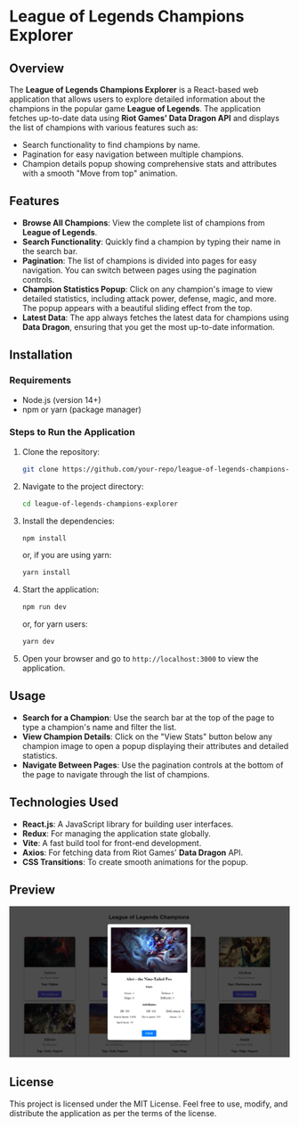 
# League of Legends Champions Explorer

## Overview

The **League of Legends Champions Explorer** is a React-based web application that allows users to explore detailed information about the champions in the popular game **League of Legends**. The application fetches up-to-date data using **Riot Games' Data Dragon API** and displays the list of champions with various features such as:

- Search functionality to find champions by name.
- Pagination for easy navigation between multiple champions.
- Champion details popup showing comprehensive stats and attributes with a smooth "Move from top" animation.

## Features

- **Browse All Champions**: View the complete list of champions from **League of Legends**.
- **Search Functionality**: Quickly find a champion by typing their name in the search bar.
- **Pagination**: The list of champions is divided into pages for easy navigation. You can switch between pages using the pagination controls.
- **Champion Statistics Popup**: Click on any champion's image to view detailed statistics, including attack power, defense, magic, and more. The popup appears with a beautiful sliding effect from the top.
- **Latest Data**: The app always fetches the latest data for champions using **Data Dragon**, ensuring that you get the most up-to-date information.

## Installation

### Requirements

- Node.js (version 14+)
- npm or yarn (package manager)

### Steps to Run the Application

1. Clone the repository:
   ```bash
   git clone https://github.com/your-repo/league-of-legends-champions-explorer.git
   ```
   
2. Navigate to the project directory:
   ```bash
   cd league-of-legends-champions-explorer
   ```

3. Install the dependencies:
   ```bash
   npm install
   ```
   or, if you are using yarn:
   ```bash
   yarn install
   ```

4. Start the application:
   ```bash
   npm run dev
   ```
   or, for yarn users:
   ```bash
   yarn dev
   ```

5. Open your browser and go to `http://localhost:3000` to view the application.

## Usage

- **Search for a Champion**: Use the search bar at the top of the page to type a champion's name and filter the list.
- **View Champion Details**: Click on the "View Stats" button below any champion image to open a popup displaying their attributes and detailed statistics.
- **Navigate Between Pages**: Use the pagination controls at the bottom of the page to navigate through the list of champions.

## Technologies Used

- **React.js**: A JavaScript library for building user interfaces.
- **Redux**: For managing the application state globally.
- **Vite**: A fast build tool for front-end development.
- **Axios**: For fetching data from Riot Games' **Data Dragon** API.
- **CSS Transitions**: To create smooth animations for the popup.

## Preview

![App Screenshot](./public/screenshot.png)

## License

This project is licensed under the MIT License. Feel free to use, modify, and distribute the application as per the terms of the license.